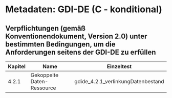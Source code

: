 # Metadaten: GDI-DE (C - konditional)
## Verpflichtungen (gemäß Konventionendokument, Version 2.0) unter bestimmten Bedingungen, um die Anforderungen seitens der GDI-DE zu erfüllen

| Kapitel | Name | Einzeltest |
| --- | --- | --- |
| 4.2.1 | Gekoppelte Daten-Ressource | gdide_4.2.1_verlinkungDatenbestand |
